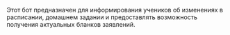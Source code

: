 Этот бот предназначен для информирования учеников об изменениях в расписании, домашнем задании и предоставлять возможность получения актуальных бланков заявлений.